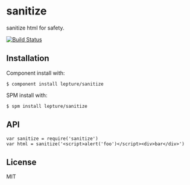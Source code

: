 # sanitize

sanitize html for safety.

[![Build Status](https://travis-ci.org/lepture/sanitize.png?branch=master)](https://travis-ci.org/lepture/sanitize)


## Installation

Component install with:

    $ component install lepture/sanitize

SPM install with:

    $ spm install lepture/sanitize

## API

```
var sanitize = require('sanitize')
var html = sanitize('<script>alert('foo')</script><div>bar</div>')
```

## License

MIT
